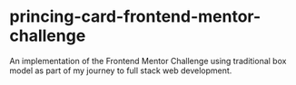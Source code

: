 # princing-card-frontend-mentor-challenge
An implementation of the Frontend Mentor Challenge using traditional box model as part of my journey to full stack web development.
